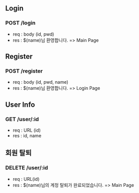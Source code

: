 ## Login

### POST /login

-   req : body (id, pwd)
-   res : $(name)님 환영합니다. => Main Page

## Register

### POST /register

-   req : body (id, pwd, name)
-   res : $(name)님 환영합니다. => Login Page

## User Info

### GET /user/:id

-   req : URL (id)
-   res : id, name

## 회원 탈퇴

### DELETE /user/:id

-   req : URL(id)
-   res : $(name)님의 계정 탈퇴가 완료되었습니다. => Main Page
